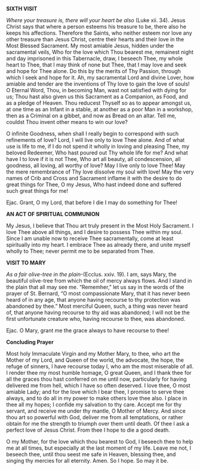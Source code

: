 
**SIXTH VISIT**

_Where your treasure is, there will your heart be also_ (Luke xii. 34). Jesus Christ says that where a person esteems his treasure to be, there also he keeps his affections. Therefore the Saints, who neither esteem nor love any other treasure than Jesus Christ, centre their hearts and their love in the Most Blessed Sacrament. My most amiable Jesus, hidden under the sacramental veils, Who for the love which Thou bearest me, remainest night and day imprisoned in this Tabernacle, draw, I beseech Thee, my whole heart to Thee, that I may think of none but Thee, that I may love and seek and hope for Thee alone. Do this by the merits of Thy Passion, through which I seek and hope for it. Ah, my sacramental Lord and divine Lover, how amiable and tender are the inventions of Thy love to gain the love of souls! O Eternal Word, Thou, in becoming Man, wast not satisfied with dying for us; Thou hast also given us this Sacrament as a Companion, as Food, and as a pledge of Heaven. Thou reducest Thyself so as to appear amongst us, at one time as an Infant in a stable, at another as a poor Man in a workshop, then as a Criminal on a gibbet, and now as Bread on an altar. Tell me, couldst Thou invent other means to win our love?

O infinite Goodness, when shall I really begin to correspond with such refinements of love? Lord, I will live only to love Thee alone. And of what use is life to me, if I do not spend it wholly in loving and pleasing Thee, my beloved Redeemer, Who hast poured out Thy whole life for me? And what have I to love if it is not Thee, Who art all beauty, all condescension, all goodness, all loving, all worthy of love? May I live only to love Thee! May the mere remembrance of Thy love dissolve my soul with love! May the very names of Crib and Cross and Sacrament inflame it with the desire to do great things for Thee, O my Jesus, Who hast indeed done and suffered such great things for me!

Ejac. Grant, O my Lord, that before I die I may do something for Thee!

**AN ACT OF SPIRITUAL COMMUNION**

My Jesus, I believe that Thou art truly present in the Most Holy Sacrament. I love Thee above all things, and I desire to possess Thee within my soul. Since I am unable now to receive Thee sacramentally, come at least spiritually into my heart. I embrace Thee as already there, and unite myself wholly to Thee; never permit me to be separated from Thee.

**VISIT TO MARY**

_As a fair olive-tree in the plain_-(Ecclus. xxiv. 19). I am, says Mary, the beautiful olive-tree from which the oil of mercy always flows. And I stand in the plain that all may see me. “Rememher,” let us say in the words of the prayer of St. Bernard, “O most compassionate Mary, that it has never been heard of in any age, that anyone having recourse to thy protection was abandoned by thee.” Most merciful Queen, such, a thing was never heard of, that anyone having recourse to thy aid was abandoned; I will not be the first unfortunate creature who, having recourse to thee, was abandoned.

Ejac. O Mary, grant me the grace always to have recourse to thee!

**Concluding Prayer**

Most holy Immaculate Virgin and my Mother Mary, to thee, who art the Mother of my Lord, and Queen of the world, the advocate, the hope, the refuge of sinners, I have recourse today I, who am the most miserable of all. I render thee my most humble homage, O great Queen, and I thank thee for all the graces thou hast conferred on me until now, particularly for having delivered me from hell, which I have so often deserved. I love thee, O most amiable Lady; and for the love which I bear thee, I promise to serve thee always, and to do all in my power to make others love thee also. I place in thee all my hopes; I confide my salvation to thy care. Accept me for thy servant, and receive me under thy mantle, O Mother of Mercy. And since thou art so powerful with God, deliver me from all temptations, or rather obtain for me the strength to triumph over them until death. Of thee I ask a perfect love of Jesus Christ. From thee I hope to die a good death.

O my Mother, for the love which thou bearest to God, I beseech thee to help me at all times, but especially at the last moment of my life. Leave me not, I beseech thee, until thou seest me safe in Heaven, blessing thee, and singing thy mercies for all eternity. Amen. So I hope. So may it be.

